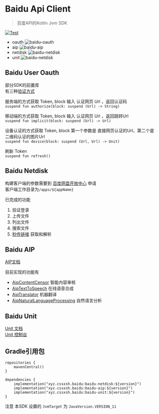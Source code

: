 # Baidu Api Client

> 百度API的Kotlin Jvm SDK

[![Test](https://github.com/cssxsh/baidu-client/actions/workflows/Test.yml/badge.svg)](https://github.com/cssxsh/baidu-client/actions/workflows/Test.yml)

* oauth ![baidu-oauth](https://img.shields.io/maven-central/v/xyz.cssxsh.baidu/baidu-oauth)
* aip ![baidu-aip](https://img.shields.io/maven-central/v/xyz.cssxsh.baidu/baidu-aip)
* netdisk ![baidu-netdisk](https://img.shields.io/maven-central/v/xyz.cssxsh.baidu/baidu-netdisk)
* unit ![baidu-netdisk](https://img.shields.io/maven-central/v/xyz.cssxsh.baidu/baidu-unit)

## Baidu User Oauth

部分SDK的前置库  
有三种[验证方式](https://developer.baidu.com/wiki/index.php?title=docs/oauth/application)

服务端的方式获取 Token, block 输入 认证网页 Url ，返回认证码  
`suspend fun authorize(block: suspend (Url) -> String)`

移动端的方式获取 Token, block 输入 认证网页 Url ，返回跳转Url  
`suspend fun implicit(block: suspend (Url) -> Url)`

设备认证的方式获取 Token, block 第一个参数是 直接网页认证的Url，第二个是 二维码认证的图片Url  
`suspend fun device(block: suspend (Url, Url) -> Unit)`

刷新 Token  
`suspend fun refresh()`

## Baidu Netdisk

构建客户端的参数需要到 [百度网盘开放中心](https://pan.baidu.com/union/apply) 申请  
客户端工作目录为`/apps/${appName}`

已完成的功能

1. 验证登录
2. 上传文件
3. 列出文件
4. 搜索文件
5. [秒传链接](https://zhuanlan.zhihu.com/p/356900770) 获取和解析

## Baidu AIP

[AIP文档](https://ai.baidu.com/ai-doc)

目前实现的功能有

* [AipContentCensor](baidu-aip/src/main/kotlin/xyz/cssxsh/baidu/aip/AipContentCensor.kt) 智能内容审核
* [AipTextToSpeech](baidu-aip/src/main/kotlin/xyz/cssxsh/baidu/aip/AipTextToSpeech.kt) 在线语音合成
* [AipTranslator](baidu-aip/src/main/kotlin/xyz/cssxsh/baidu/aip/AipTranslator.kt) 机器翻译
* [AipNaturalLanguageProcessing](baidu-aip/src/main/kotlin/xyz/cssxsh/baidu/aip/AipNaturalLanguageProcessing.kt) 自然语言分析

## Baidu Unit

[Unit 文档](https://ai.baidu.com/ai-doc/UNIT/Lkipmh0tz)  
[Unit 控制台](https://ai.baidu.com/unit/v2)  

## Gradle引用包

```
repositories {
    mavenCentral()
}

dependencies {
    implementation("xyz.cssxsh.baidu:baidu-netdisk:${version}")
    implementation("xyz.cssxsh.baidu:baidu-aip:${version}")
    implementation("xyz.cssxsh.baidu:baidu-unit:${version}")
}
```

注意 本SDK 设置的 `JvmTarget` 为 `JavaVersion.VERSION_11`